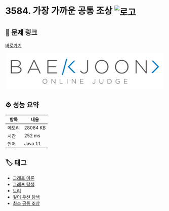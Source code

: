 # 3584. 가장 가까운 공통 조상 <img src="https://d2gd6pc034wcta.cloudfront.net/tier/12.svg" alt="로고" height="32" style="vertical-align: middle;" />

## 🔗 문제 링크

[바로가기](https://www.acmicpc.net/problem/3584)

![백준 로고](../../images/boj.png)

## ⚙️ 성능 요약

| 항목   | 내용     |
| ------ | -------- |
| 메모리 | 28084 KB |
| 시간   | 252 ms   |
| 언어   | Java 11  |

## 🏷️ 태그

- [그래프 이론](https://www.acmicpc.net/problemset?sort=ac_desc&algo=7)
- [그래프 탐색](https://www.acmicpc.net/problemset?sort=ac_desc&algo=11)
- [트리](https://www.acmicpc.net/problemset?sort=ac_desc&algo=120)
- [깊이 우선 탐색](https://www.acmicpc.net/problemset?sort=ac_desc&algo=127)
- [최소 공통 조상](https://www.acmicpc.net/problemset?sort=ac_desc&algo=41)
